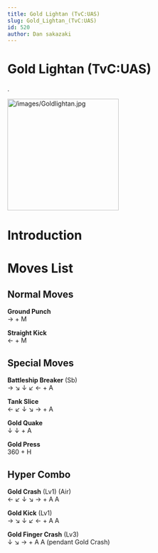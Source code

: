 ```yaml
---
title: Gold Lightan (TvC:UAS)
slug: Gold_Lightan_(TvC:UAS)
id: 520
author: Dan sakazaki
---
```


# Gold Lightan (TvC:UAS)

.

<img src="/images/Goldlightan.jpg" title="/images/Goldlightan.jpg"
width="250" alt="/images/Goldlightan.jpg" />  

# Introduction

# Moves List

## Normal Moves

**Ground Punch**  
→ + M

**Straight Kick**  
← + M

## Special Moves

**Battleship Breaker** (Sb)  
→ ↘ ↓ ↙ ← + A

**Tank Slice**  
← ↙ ↓ ↘ → + A

**Gold Quake**  
↓ ↓ + A

**Gold Press**  
360 + H

## Hyper Combo

**Gold Crash** (Lv1) (Air)  
← ↙ ↓ ↘ → + A A

**Gold Kick** (Lv1)  
→ ↘ ↓ ↙ ← + A A

**Gold Finger Crash** (Lv3)  
↓ ↘ → + A A (pendant Gold Crash)
